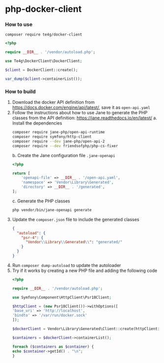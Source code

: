 # php-docker-client

### How to use
```
composer require te4g/docker-client
```
```php
<?php

require __DIR__ . '/vendor/autoload.php';

use Te4g\DockerClient\DockerClient;

$client = DockerClient::create();

var_dump($client->containerList());
```

### How to build
1. Download the docker API definition from https://docs.docker.com/engine/api/latest/, save it as `open-api.yaml`
2. Follow the instructions about how to use Jane to generate the PHP classes from the API definition: https://jane.readthedocs.io/en/latest/
    a. Install the dependencies
    ```bash
   composer require jane-php/open-api-runtime
   composer require symfony/http-client
   composer require --dev jane-php/open-api-2
   composer require --dev friendsofphp/php-cs-fixer
   ```
    b. Create the Jane configuration file `.jane-openapi`
    ```php
    <?php
   
    return [
        'openapi-file' => __DIR__ . '/open-api.yaml',
        'namespace' => 'Vendor\Library\Generated',
        'directory' => __DIR__ . '/generated',
    ];
    ```
   c. Generate the PHP classes
    ```bash
    php vendor/bin/jane-openapi generate
    ```
3. Update the `composer.json` file to include the generated classes
    ```json
    {
      "autoload": {
        "psr-4": {
          "Vendor\\Library\\Generated\\": "generated/"
        }
      }
    }
    ```
4. Run `composer dump-autoload` to update the autoloader
5. Try if it works by creating a new PHP file and adding the following code
    ```php
    <?php

   require __DIR__ . '/vendor/autoload.php';
   
   use Symfony\Component\HttpClient\Psr18Client;
   
   $httpClient = (new Psr18Client())->withOptions([
   'base_uri' => 'http://localhost',
   'bindto' => '/var/run/docker.sock'
   ]);
   
   $dockerClient = Vendor\Library\Generated\Client::create(httpClient: $httpClient);
   
   $containers = $dockerClient->containerList();
   
   foreach ($containers as $container) {
   echo $container->getId() . "\n";
   }
    ```
